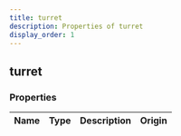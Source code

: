 ```yaml
---
title: turret
description: Properties of turret
display_order: 1
---
```


## turret

### Properties

| Name | Type | Description | Origin |
|------|------|-------------|--------|

